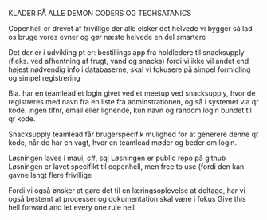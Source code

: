 

		
KLADER PÅ ALLE DEMON CODERS OG TECHSATANICS

Copenhell er drevet af frivillige der alle elsker det helvede vi bygger
så lad os bruge vores evner og gør næste helvede en del smartere

Det der er i udvikling pt er: bestillings app fra holdledere til snacksupply (f.eks. ved afhentning af frugt, vand og snacks)
fordi vi ikke vil andet end højest nødvendig info i databaserne, skal vi fokusere på simpel formidling og simpel registrering

Bla. har en teamlead et login givet ved et meetup ved snacksupply, hvor de registreres med navn fra en liste fra adminstrationen, og så i systemet via qr kode.
	ingen tlfnr, email eller lignende, kun navn og random login bundet til qr kode. 

Snacksupply teamlead får brugerspecifik mulighed for at generere denne qr kode, når de har en vagt, hvor en teamlead møder og beder om login. 


Løsningen laves i maui, c#, sql 
Løsningen er public repo på github
Løsningen er lavet specifikt til copenhell, men free to use (fordi den kan gavne langt flere frivillige
	
	

Fordi vi også ønsker at gøre det til en læringsoplevelse at deltage, har vi også bestemt at processer og dokumentation skal være i fokus
Give this hell forward and let every one rule hell

	

